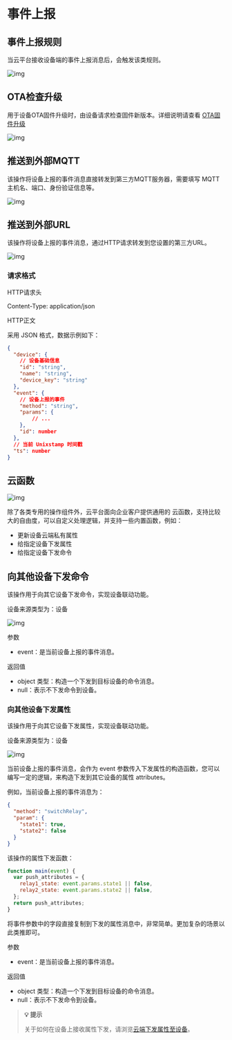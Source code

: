 # 事件上报

## 事件上报规则

当云平台接收设备端的事件上报消息后，会触发该类规则。

![img](事件上报/docs05规则引擎assetswps13.jpg)

## OTA检查升级

用于设备OTA固件升级时，由设备请求检查固件新版本。详细说明请查看 [OTA固件升级](OTA固件升级.md)

![img](事件上报/docs05规则引擎assetswps14.jpg)

## 推送到外部MQTT

该操作将设备上报的事件消息直接转发到第三方MQTT服务器，需要填写 MQTT 主机名、端口、身份验证信息等。

![img](事件上报/docs05规则引擎assetswps15.jpg)

## 推送到外部URL

该操作将设备上报的事件消息，通过HTTP请求转发到您设置的第三方URL。

![img](事件上报/docs05规则引擎assetswps16.jpg)

### 请求格式

HTTP请求头

Content-Type: application/json

HTTP正文

采用 JSON 格式，数据示例如下：

```json
{ 
  "device": {    
    // 设备基础信息   
    "id": "string",  
    "name": "string",
    "device_key": "string"
  },
  "event": {      
    // 设备上报的事件
    "method": "string",
    "params": { 
        // ...   
    },    
    "id": number
  },
  // 当前 Unixstamp 时间戳
  "ts": number
}
```

## 云函数

![img](事件上报/docs05规则引擎assetswps17.jpg)

除了各类专用的操作组件外，云平台面向企业客户提供通用的 云函数，支持比较大的自由度，可以自定义处理逻辑，并支持一些内置函数，例如：

- 更新设备云端私有属性
- 给指定设备下发属性
- 给指定设备下发命令

## 向其他设备下发命令

该操作用于向其它设备下发命令，实现设备联动功能。

设备来源类型为：设备

![img](事件上报/docs05规则引擎assetswps18.jpg)

参数

- event：是当前设备上报的事件消息。

返回值

- object 类型：构造一个下发到目标设备的命令消息。
- null：表示不下发命令到设备。

### 向其他设备下发属性

该操作用于向其它设备下发属性，实现设备联动功能。

设备来源类型为：设备

![img](事件上报/docs05规则引擎assetswps19.jpg)

当前设备上报的事件消息，会作为 event 参数传入下发属性的构造函数，您可以编写一定的逻辑，来构造下发到其它设备的属性 attributes。

例如，当前设备上报的事件消息为：

```json
{
  "method": "switchRelay",
  "param": {
    "state1": true,
    "state2": false
  }
}
```

该操作的属性下发函数：

```jsx
function main(event) {
  var push_attributes = {
    relay1_state: event.params.state1 || false,
    relay2_state: event.params.state2 || false,
  };
  return push_attributes;
}
```

将事件参数中的字段直接复制到下发的属性消息中，非常简单。更加复杂的场景以此类推即可。

参数

- event：是当前设备上报的事件消息。

返回值

- object 类型：构造一个下发到目标设备的命令消息。
- null：表示不下发命令到设备。

> **💡 提示**
>
> 关于如何在设备上接收属性下发，请浏览[云端下发属性至设备](设备MQTT接入协议.md#云端下发属性至设备)。
